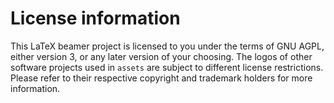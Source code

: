 # License information
This LaTeX beamer project is licensed to you under the terms of GNU AGPL, either version 3, or any later version of your choosing. 
The logos of other software projects used in `assets` are subject to different license restrictions. Please refer to their respective copyright and trademark holders for more information.
